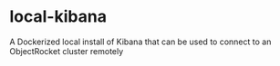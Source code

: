 # local-kibana
A Dockerized local install of Kibana that can be used to connect to an ObjectRocket cluster remotely
